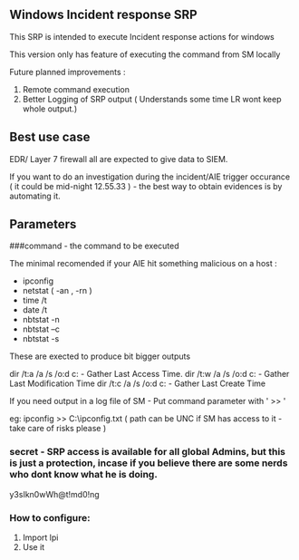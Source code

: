 ﻿## Windows Incident response SRP

This SRP is intended to execute Incident response actions for windows

This version only has feature of executing the command from SM locally

Future planned improvements :
 1. Remote command execution
 2. Better Logging of SRP output ( Understands some time LR wont keep whole output.) 
 
## Best use case

EDR/ Layer 7 firewall all are expected to give data to SIEM.

If you want to do an investigation during the incident/AIE trigger occurance ( it could be mid-night 12.55.33 ) -  the best way to obtain evidences is by automating it.


 
## Parameters

###command - the command to be executed 

The minimal recomended if your AIE hit something malicious on a host : 
 - ipconfig
 - netstat ( -an , -rn ) 
 - time /t
 - date /t 
 - nbtstat -n
 - nbtstat –c
 - nbtstat -s
 
 These are exected to produce bit bigger outputs

dir /t:a /a /s /o:d c:    	- Gather Last Access Time.
dir /t:w /a /s /o:d c:		- Gather Last Modification Time 
dir /t:c /a /s /o:d c:		- Gather Last Create Time
 
If you need output in  a log file of SM - Put command parameter with ' >> '

eg:
	ipconfig >> C:\ipconfig.txt  ( path can be UNC if SM has access to it - take care of risks please ) 

### secret - SRP access is available for all global Admins, but this is just a protection, incase if you believe there are some nerds who dont know what he is doing.
 
y3sIkn0wWh@t!md0!ng


### How to configure: 

 1. Import lpi 
 2. Use it



 


